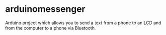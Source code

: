 # arduinomessenger
Arduino project which allows you to send a text from a phone to an LCD and from the computer to a phone via Bluetooth.
